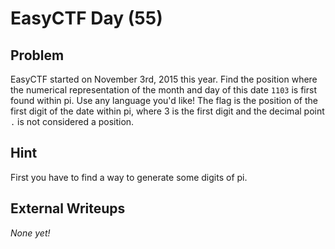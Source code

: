 # EasyCTF Day (55)

## Problem

EasyCTF started on November 3rd, 2015 this year. Find the position where the numerical representation of the month and day of this date `1103` is first found within pi. Use any language you'd like! The flag is the position of the first digit of the date within pi, where 3 is the first digit and the decimal point `.` is not considered a position.

## Hint

First you have to find a way to generate some digits of pi.

## External Writeups

*None yet!*